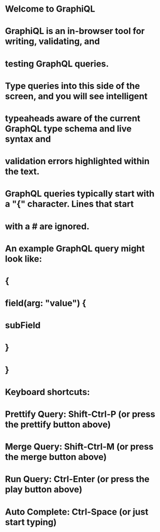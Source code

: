 # Welcome to GraphiQL

#

# GraphiQL is an in-browser tool for writing, validating, and

# testing GraphQL queries.

#

# Type queries into this side of the screen, and you will see intelligent

# typeaheads aware of the current GraphQL type schema and live syntax and

# validation errors highlighted within the text.

#

# GraphQL queries typically start with a "{" character. Lines that start

# with a # are ignored.

#

# An example GraphQL query might look like:

#

# {

# field(arg: "value") {

# subField

# }

# }

#

# Keyboard shortcuts:

#

# Prettify Query: Shift-Ctrl-P (or press the prettify button above)

#

# Merge Query: Shift-Ctrl-M (or press the merge button above)

#

# Run Query: Ctrl-Enter (or press the play button above)

#

# Auto Complete: Ctrl-Space (or just start typing)

#

